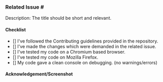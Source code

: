 <Do not remove this template and always check the preview before making the PR>

### Related Issue #<number>

Description: <provide a description> The title should be short and relevant.

#### Checklist

<just put a x between that square brackets to check that checkbox without spaces>

- [] I've followed the Contributing guidelines provided in the repository.
- [] I've made the changes which were demanded in the related issue.
- [] I've tested my code on a Chromium based browser.
- [] I've tested my code on Mozilla Firefox.
- [] My code gave a clean console on debugging. (no warnings/errors)

#### Acknowledgement/Screenshot

<provide a relevant Screenshot or any Acknowledgement for the related issue if applicable>
